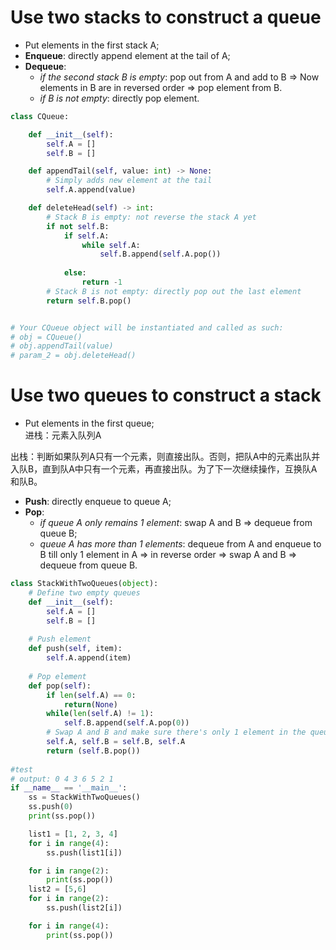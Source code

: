 # Use two stacks to construct a queue
- Put elements in the first stack A;  
- **Enqueue**: directly append element at the tail of A;  
- **Dequeue**: 
  - *if the second stack B is empty*: pop out from A and add to B => Now elements in B are in reversed order => pop element from B.  
  - *if B is not empty*: directly pop element. 

```python
class CQueue:

    def __init__(self):
        self.A = []
        self.B = []

    def appendTail(self, value: int) -> None:
        # Simply adds new element at the tail
        self.A.append(value)

    def deleteHead(self) -> int:
        # Stack B is empty: not reverse the stack A yet
        if not self.B:
            if self.A:
                while self.A:
                    self.B.append(self.A.pop())
                    
            else:
                return -1
        # Stack B is not empty: directly pop out the last element
        return self.B.pop()


# Your CQueue object will be instantiated and called as such:
# obj = CQueue()
# obj.appendTail(value)
# param_2 = obj.deleteHead()
```

# Use two queues to construct a stack
- Put elements in the first queue;  
进栈：元素入队列A

出栈：判断如果队列A只有一个元素，则直接出队。否则，把队A中的元素出队并入队B，直到队A中只有一个元素，再直接出队。为了下一次继续操作，互换队A和队B。
- **Push**:  directly enqueue to queue A;  
- **Pop**: 
  - *if queue A only remains 1 element*: swap A and B => dequeue from queue B;  
  - *queue A has more than 1 elements*:  dequeue from A and enqueue to B till only 1 element in A => in reverse order => swap A and B => dequeue from queue B. 

```python
class StackWithTwoQueues(object):
    # Define two empty queues
    def __init__(self):
        self.A = []
        self.B = []
        
    # Push element
    def push(self, item):
        self.A.append(item)
        
    # Pop element
    def pop(self):
        if len(self.A) == 0:
            return(None)
        while(len(self.A) != 1):
            self.B.append(self.A.pop(0))
        # Swap A and B and make sure there's only 1 element in the queue to dequeue
        self.A, self.B = self.B, self.A
        return (self.B.pop())
        
#test
# output: 0 4 3 6 5 2 1
if __name__ == '__main__':
    ss = StackWithTwoQueues()
    ss.push(0)
    print(ss.pop())

    list1 = [1, 2, 3, 4]
    for i in range(4):
        ss.push(list1[i])

    for i in range(2):
        print(ss.pop())
    list2 = [5,6]
    for i in range(2):
        ss.push(list2[i])

    for i in range(4):
        print(ss.pop())
```
